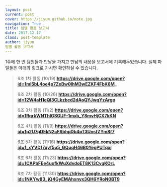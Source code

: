 ```yaml
---
layout: post
current: post
cover: https://jiyum.github.io/note.jpg
navigation: True
title: 팀별 활동 보고서
date: 2017.12.17
class: post-template
author: jiyun
팀별 활동 보고서
---
```



1주에 한 번 팀원들과 만남을 가지고 만남의 내용을 보고서에 기록해두었습니다.
실제 파일들은 아래의 링크로 가시면 확인하실 수 있습니다. 


>  6조 1차 활동 (10/19)
>  **https://drive.google.com/open?id=1ml5bL4oe4p7ZxBw0IhM3wEZKF4FbK6M_**
>  
>  6조 2차 활동 (10/26)
>  **https://drive.google.com/open?id=12W4aH1eQI3CLkzbcd2dAoQYJwqYzArgp**
>  
>  6조 3차 활동 (11/2)
>  **https://drive.google.com/open?id=1RqrkWNThlGSGUF-1mxb_Y8mvHjCX7kKN**
>  
>  6조 4차 활동 (11/9)
>  **https://drive.google.com/open?id=1p2U7pDEkN2cFSbhpDb4pT3UnsfZYm8f7**
>  
>  6조 5차 활동 (11/16)
>  **https://drive.google.com/open?id=1_xYVDf7qvf5u5_GQuqH46B0YegPUTqxj**
>  
>  6조 6차 활동 (11/23)
>  **https://drive.google.com/open?id=1CAPbFEe4uofkWuXdvdoET8K13CyqKOrL**
>  
>  6조 7차 활동 (11/30)
>  **https://drive.google.com/open?id=1NKYw83_jQ4GyEMAhxnyx3QH6YRoN0BT9**
